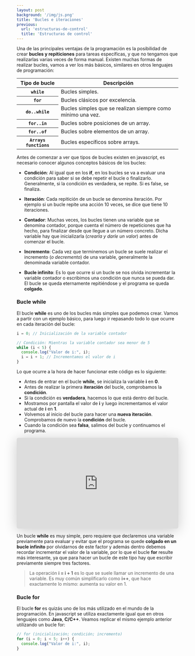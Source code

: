 ```yaml
---
layout: post
background: '/img/js.png'
title: 'Bucles e iteraciones'
previous:
  url: 'estructuras-de-control'
  title: 'Estructuras de control'
---
```


Una de las principales ventajas de la programación es la posibilidad de crear **bucles y repiticiones** para tareas específicas, y que no tengamos que realizarlas varias veces de forma manual. Existen muchas formas de realizar bucles, vamos a ver los más básicos, similares en otros lenguajes de programación:  


<table class="table table-striped table-borderless shadow border">
	<thead class="bg-warning">
		<th>Tipo de bucle</th>
		<th>Descripción</th>
	</thead>
	<tbody>
		<tr>
			<th><code>while</code></th>
			<td>Bucles simples.</td>
		</tr>
		<tr>
			<th><code>for</code></th>
			<td>Bucles clásicos por excelencia.</td>
		</tr>
		<tr>
			<th><code>do..while</code></th>
			<td>Bucles simples que se realizan siempre como mínimo una vez.</td>
		</tr>
		<tr>
			<th><code>for..in</code></th>
			<td>Bucles sobre posiciones de un array.</td>
		</tr>
		<tr>
			<th><code>for..of</code></th>
			<td>Bucles sobre elementos de un array.</td>
		</tr>
		<tr>
			<th><code class="text-primary">Arrays functions</code></th>
			<td>Bucles específicos sobre arrays.</td>
		</tr>
	</tbody>
</table>

Antes de comenzar a ver que tipos de bucles existen en javascript, es necesario conocer algunos conceptos básicos de los bucles:  

- **Condición**: Al igual que en los **if**, en los bucles se va a evaluar una condición para saber si se debe repetir el bucle o finalizarlo. Generalmente, si la condición es verdadera, se repite. Si es false, se finaliza.

- **Iteración**: Cada repitición de un bucle se denomina iteración. Por ejemplo si un bucle repite una acción 10 veces, se dice que tiene 10 iteraciones.

- **Contador**: Muchas veces, los bucles tienen una variable que se denomina contador, porque cuenta el número de repeticiones que ha hecho, para finalizar desde que llegue a un número concreto. Dicha variable hay que inicializarla (*crearla y darle un valor*) antes de comenzar el bucle.

- **Incremento**: Cada vez que terminemos un bucle se suele realizar el incremento (*o decremento*) de una variable, generalmente la denominada variable contador.


- **Bucle infinito**: Es lo que ocurre si un bucle se nos olvida incrementar la variable contador o escribimos una condición que nunca se pueda dar. El bucle se queda eternamente repitiéndose y el programa se queda **colgado**.


### Bucle while

El bucle **while** es uno de los bucles más simples que podemos crear. Vamos a partir con un ejemplo básico, para luego ir repasando todo lo que ocurre en cada iteración del bucle:  

```js
i = 0; // Inicialización de la variable contador

// Condición: Mientras la variable contador sea menor de 5
while (i < 5) {
  console.log("Valor de i:", i);
  i = i + 1; // Incrementamos el valor de i
}
```

Lo que ocurre a la hora de hacer funcionar este código es lo siguiente:  

- Antes de entrar en el bucle **while**, se inicializa la variable **i** en **0**.
- Antes de realizar la primera **iteración** del bucle, comprobamos la **condición**.
- Si la condición es **verdadera**, hacemos lo que está dentro del bucle.
- Mostramos por pantalla el valor de **i** y luego incrementamos el valor actual de **i** en **1**.
- Volvemos al inicio del bucle para hacer una **nueva iteración**. Comprobamos de nuevo la **condición** del bucle.
- Cuando la condición sea **falsa**, salimos del bucle y continuamos el programa.



<iframe class="speakerdeck-iframe" frameborder="0" src="https://speakerdeck.com/player/db737be71798420289390651a8e999fa" title="bucles.pdf" allowfullscreen="true" style="border: 0px; background: padding-box padding-box rgba(0, 0, 0, 0.1); margin: 0px; padding: 0px; border-radius: 6px; box-shadow: rgba(0, 0, 0, 0.2) 0px 5px 40px; width: 100%; height: auto; aspect-ratio: 560 / 314;" data-ratio="1.78343949044586"></iframe>

Un bucle **while** es muy simple, pero requiere que declaremos una variable previamente para evaluar y evitar que el programa se quede **colgado en un bucle infinito** por olvidarnos de este factor y además dentro debemos recordar incrementar el valor de la variable, por lo que el bucle **for** resulte más interesante, ya que para hacer un bucle de este tipo hay que escribir previamente siempre tres factores.

> La operación **i = i + 1** es lo que se suele llamar un incremento de una variable. Es muy común simplificarlo como **i++**, que hace exactamente lo mismo: aumenta su valor en 1.


### Bucle for

El bucle **for** es quizás uno de los más utilizado en el mundo de la programación. En javascript se utiliza exactamente igual que en otros lenguajes como **Java**, **C/C++**. Veamos replicar el mismo ejemplo anterior utilizando un bucle for:


```js
// for (inicialización; condición; incremento)
for (i = 0; i < 5; i++) {
  console.log("Valor de i:", i);
}
```